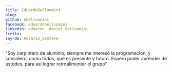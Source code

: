 ```yaml
---
title: EduardoBelluomini
blog: 
github: ebelluomini
facebook: eduardobelluomini
linkedin: eduardo  daniel belluomini
trello: 
soy-de: Rosario_SantaFe
---
```


"Soy carpintero de aluminio, siempre me interesó la programacion, y considero, como todos, que es presente y futuro. 
  Espero poder aprender de ustedes, para asi lograr retroalimentar el grupo"
  
  
